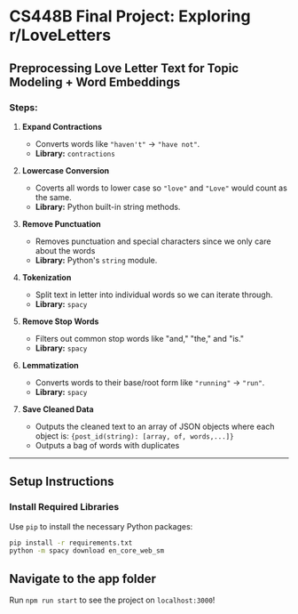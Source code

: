# CS448B Final Project: Exploring r/LoveLetters

## Preprocessing Love Letter Text for Topic Modeling + Word Embeddings

### Steps:

1. **Expand Contractions**

   - Converts words like `"haven't"` → `"have not"`.
   - **Library:** `contractions`

2. **Lowercase Conversion**

   - Coverts all words to lower case so `"love"` and `"Love"` would count as the same.
   - **Library:** Python built-in string methods.

3. **Remove Punctuation**

   - Removes punctuation and special characters since we only care about the words
   - **Library:** Python's `string` module.

4. **Tokenization**

   - Split text in letter into individual words so we can iterate through.
   - **Library:** `spacy`

5. **Remove Stop Words**

   - Filters out common stop words like "and," "the," and "is."
   - **Library:** `spacy`

6. **Lemmatization**

   - Converts words to their base/root form like `"running"` → `"run"`.
   - **Library:** `spacy`

7. **Save Cleaned Data**
   - Outputs the cleaned text to an array of JSON objects where each object is:
     `{post_id(string): [array, of, words,...]}`
   - Outputs a bag of words with duplicates

---

## Setup Instructions

### Install Required Libraries

Use `pip` to install the necessary Python packages:

```bash
pip install -r requirements.txt
python -m spacy download en_core_web_sm
```

## Navigate to the app folder

Run `npm run start` to see the project on `localhost:3000`! 
